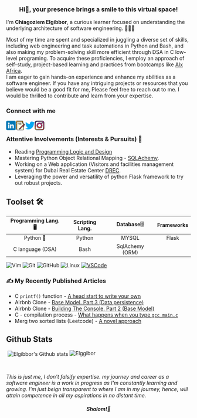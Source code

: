 ### <p align="center">Hi👋, your presence brings a smile to this virtual space!</p>
I'm <b>Chiagoziem Elgibbor</b>, a curious learner focused on understanding the underlying architecture of software engineering. 🧑🏻‍💻   

Most of my time are spent and specialized in juggling a diverse set of skills, including web engineering and task automations in Python and Bash, and also making my problem-solving skill more efficient through DSA in C low-level programing. To acquire these proficiencies, I employ an approach of self-study, project-based learning and practices from bootcamps like [Alx Africa](https://www.alxafrica.com/).  
I am eager to gain hands-on experience and enhance my abilities as a software engineer. If you have any intriguing projects or resources that you believe would be a good fit for me, Please feel free to reach out to me. I would be thrilled to contribute and learn from your expertise.
### Connect with me  
<a href="https://www.linkedin.com/in/elgibbor/"><img align="left" src="https://github.com/El-gibbor/El-gibbor/raw/main/images/linkedin.png" alt="Elgibbor | LinkedIn" width="26px"/></a>
<a href="https://elgibbor.hashnode.dev/"><img align="left" src="https://github.com/El-gibbor/El-gibbor/raw/main/images/document.png" alt="Elgibbor | hashnode" width="26px"/></a>
<a href="https://twitter.com/Mr_Elgibbor/"><img align="left" src="https://github.com/El-gibbor/El-gibbor/raw/main/images/twitter.png" alt="Elgibbor | twitter" width="26px"/></a>
<a href="https://instagram.com/chiagoziem94/"><img align="left" src="https://github.com/El-gibbor/El-gibbor/raw/main/images/instagram.png" alt="Elgibbor | instagram" width="26px"/></a>
</br>
### Attentive Involvements (Interests & Pursuits) 💫  
* Reading [Programming Logic and Design](https://www.amazon.com/Programming-Logic-Design-Introductory-Farrell/dp/1133526519)  
* Mastering Python Object Relational Mapping - [SQLAchemy](https://docs.sqlalchemy.org/en/13/).  
* Working on a Web application (Visitors and facilities management system) for Dubai Real Estate Center [DREC](https://www.drec.ae/).
*  Leveraging the power and versatility of python Flask framework to try out robust projects.  
## Toolset 🛠  
|Programming Lang. 🖥️|Scripting Lang.|Database🗄️|Frameworks|
|:-----:|:------:|:------:|:-------:|
|Python 💞|Python|MYSQL |Flask|
| C language (DSA)| Bash|SqlAchemy (ORM)|
  
![Vim](https://img.shields.io/badge/VIM-%2311AB00.svg?&style=for-the-badge&logo=vim&logoColor=black)
![Git](https://img.shields.io/badge/GIT-E44C30?style=for-the-badge&logo=git&logoColor=white)
![GitHub](https://img.shields.io/badge/GitHub-100000?style=for-the-badge&logo=github&logoColor=white)
![Linux](https://img.shields.io/badge/Linux-FCC624?style=for-the-badge&logo=linux&logoColor=black)
[![VSCode](https://img.shields.io/badge/VSCode-%23007ACC.svg?&style=for-the-badge&logo=visual-studio-code&logoColor=white)](https://code.visualstudio.com/)
### ✍️ My Recently Published Articles    
* C `printf()` function - [A head start to write your own](https://elgibbor.hashnode.dev/writing-your-own-printf-function-a-head-start)
* Airbnb Clone - [Base Model. Part 3 (Data persistence)](https://elgibbor.hashnode.dev/airbnb-clone-the-base-model-part-3-data-persistence)
* Airbnb Clone - [Building The Console. Part 2 (Base Model)](https://elgibbor.hashnode.dev/airbnb-clone-building-the-console-part-2-base-model) 
* C - compilation process - [What happens when you type `gcc main.c`](https://elgibbor.hashnode.dev/what-happens-when-you-type-gcc-mainc-c-compilation-process)   
* Merg two sorted lists (Leetcode) - [A novel approach](https://elgibbor.hashnode.dev/merge-two-sorted-lists-leetcode-21-a-novel-approach)
## Github Stats  
 <p align="justify" width="100%">
     <p>&nbsp;<img align="center" src="https://github-readme-stats.vercel.app/api?username=El-gibbor&theme=transparent&show_icons=true&locale=en" alt="Elgibbor's Github stats" width="auto" />
     <img valign="top" alt="Elggibor" src="https://github-readme-stats.vercel.app/api/top-langs/?username=El-gibbor&theme=transparent&layout=compact&langs_count=8" width="auto"/>
</p>
</br>  

_This is just me, I don't falsify expertise. my journey and career as a software engineer is a work in progress as I'm constantly learning and growing. I'm just beign transparent to where I am in my journey, hence, will attain competence in all my aspirations in no distant time._  
  #### <p align="center"><em>Shalom!👋</em></p>
